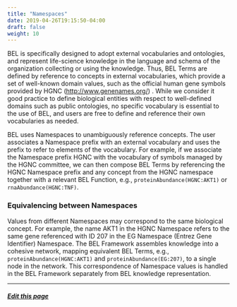 ```yaml
---
title: "Namespaces"
date: 2019-04-26T19:15:50-04:00
draft: false
weight: 10
---
```


BEL is specifically designed to adopt external vocabularies and ontologies, and represent life-science knowledge in the language and schema of the organization collecting or using the knowledge. Thus, BEL Terms are defined by reference to concepts in external vocabularies, which provide a set of well-known domain values, such as the official human gene symbols provided by HGNC (http://www.genenames.org/) . While we consider it good practice to define biological entities with respect to well-defined domains such as public ontologies, no specific vocabulary is essential to the use of BEL, and users are free to define and reference their own vocabularies as needed.

BEL uses Namespaces to unambiguously reference concepts. The user associates a Namespace prefix with an external vocabulary and uses the prefix to refer to elements of the vocabulary. For example, if we associate the Namespace prefix HGNC with the vocabulary of symbols managed by the HGNC committee, we can then compose BEL Terms by referencing the HGNC Namespace prefix and any concept from the HGNC namespace together with a relevant BEL Function, e.g., `proteinAbundance(HGNC:AKT1)` or `rnaAbundance(HGNC:TNF)`.

### Equivalencing between Namespaces

Values from different Namespaces may correspond to the same biological concept. For example, the name AKT1 in the HGNC Namespace refers to the same gene referenced with ID 207 in the EG Namespace (Entrez Gene Identifier) Namespace. The BEL Framework assembles knowledge into a cohesive network, mapping equivalent BEL Terms, e.g., `proteinAbundance(HGNC:AKT1)` and `proteinAbundance(EG:207)`, to a single node in the network. This correspondence of Namespace values is handled in the BEL Framework separately from BEL knowledge representation.

---
##### [Edit this page](https://github.com/belbio/bel_lang_ws/edit/master/content/language/namespaces.md)
